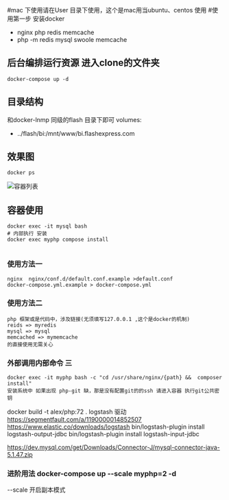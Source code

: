 #mac 下使用请在User 目录下使用，这个是mac用当ubuntu、centos 使用
#使用第一步 安装docker 
* nginx php redis memcache
* php -m redis mysql swoole memcache


## 后台编排运行资源 进入clone的文件夹
```
docker-compose up -d
```

## 目录结构
和docker-lnmp 同级的flash 目录下即可
volumes:
   - ../flash/bi:/mnt/www/bi.flashexpress.com
## 效果图
``` 
docker ps
```
![容器列表](https://gitee.com/uploads/images/2018/0523/215151_1d8f3198_87619.png "2.png")

## 容器使用
```
docker exec -it mysql bash
# 内部执行 安装 
docker exec myphp compose install


```
### 使用方法一
```
nginx  nginx/conf.d/default.conf.example >default.conf
docker-compose.yml.example > docker-compose.yml
```
### 使用方法二
```
php 框架或是代码中，涉及链接(无须填写127.0.0.1 ,这个是docker的机制)
reids => myredis  
mysql => mysql 
memcached => mymemcache 
的直接使用无需关心
```
### 外部调用内部命令 三
```
docker exec -it myphp bash -c "cd /usr/share/nginx/{path} &&  composer install"
安装系统中 如果出现 php-git 缺，那是没有配置git的的ssh 请进入容器 执行git公共密钥
```
docker build -t alex/php:72 .
logstash 驱动
https://segmentfault.com/a/1190000014852507
https://www.elastic.co/downloads/logstash
bin/logstash-plugin install logstash-output-jdbc
bin/logstash-plugin install logstash-input-jdbc

https://dev.mysql.com/get/Downloads/Connector-J/mysql-connector-java-5.1.47.zip

### 进阶用法  docker-compose up --scale myphp=2 -d 
--scale 开启副本模式